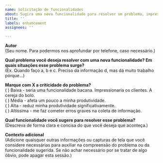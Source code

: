 ```yaml
---
name: Solicitação de funcionalidades
about: Sugira uma nova funcionalidade para resolver um problema, impressionar clientes, ou melhorar a usabilidade no seu processo de pesquisa ou marcação de decisões.
title: ''
labels: enhancement
assignees: ''

---
```


**Autor**  
(Seu nome. Para podermos nos aprofundar por telefone, caso necessário.)

**Qual problema você deseja resolver com uma nova funcionalidade? Em quais situações esse problema surge?**  
(Ex. Quando faço a, b e c. Preciso da informação d, mas dá muito trabalho porque...)

**Marque com X a criticidade do problema?**  
( ) Baixa - seria uma funcionalidade bacana. Impressionaria os clientes. A cereja do bolo.  
( ) Média - afeta um pouco a minha produtividade.  
( ) Alta - reduz minha produtividade significativamente.  
( ) Altíssima - me faz cometer erros graves na coleta de informação.  

**Qual funcionalidade você sugere para resolver esse problema?**  
(Descreva de forma clara e concisa do que você deseja que aconteça.)

**Contexto adicional**  
(Adicione quaisquer outras informações ou capturas de tela que você considere necessárias para auxiliar na compreensão do problema ou da funcionalidade sugerida. Se não achar necessário por se tratar de algo óbvio, pode apagar esta sessão.)
